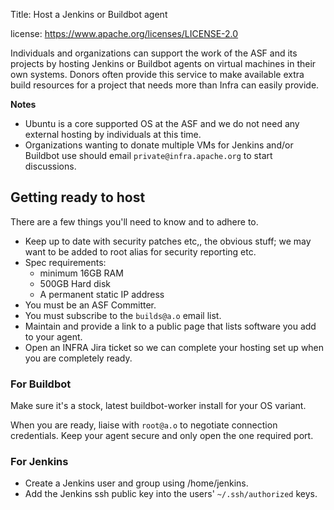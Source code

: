 Title: Host a Jenkins or Buildbot agent

license: https://www.apache.org/licenses/LICENSE-2.0

Individuals and organizations can support the work of the ASF and its projects by hosting Jenkins or Buildbot agents on virtual machines in their own systems. Donors often provide this service to make available extra build resources for a project that needs more than Infra can easily provide.

**Notes** 
  - Ubuntu is a core supported OS at the ASF and we do not need any external hosting by individuals at this time.
  - Organizations wanting to donate multiple VMs for Jenkins and/or Buildbot use should email `private@infra.apache.org` to start discussions.

## Getting ready to host ###

There are a few things you'll need to know and to adhere to.

  - Keep up to date with security patches etc,, the obvious stuff; we may want to be added to root alias for security reporting etc.
  - Spec requirements: 
      - minimum 16GB RAM
      - 500GB Hard disk 
      - A permanent static IP address
  - You must be an ASF Committer.
  - You must subscribe to the `builds@a.o` email list.
  - Maintain and provide a link to a public page that lists software you add to your agent.
  - Open an INFRA Jira ticket so we can complete your hosting set up when you are completely ready.

### For Buildbot ###

Make sure it's a stock, latest buildbot-worker install for your OS variant.

When you are ready, liaise with `root@a.o` to negotiate connection credentials. Keep your agent secure and only open the one required port.

### For Jenkins ###

  - Create a Jenkins user and group using /home/jenkins.
  - Add the Jenkins ssh public key into the users' `~/.ssh/authorized` keys.
